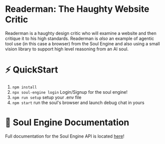 Readerman: The Haughty Website Critic
=================

Readerman is a haughty design critic who will examine a website and then critique it to his high standards.
Readerman is *also* an example of agentic tool use (in this case a browser) from the Soul Engine and also using a small vision library to support high level reasoning from an AI soul.

# ⚡ QuickStart

1. `npm install`
2. `npx soul-engine login` Login/Signup for the soul engine! 
3. `npm run setup` setup your .env file 
4. `npm start` run the soul's browser and launch debug chat in yours

# 📖 Soul Engine Documentation

Full documentation for the Soul Engine API is located [here](https://docs.souls.chat)!
